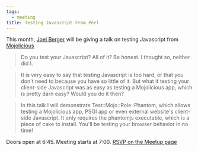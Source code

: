 ```yaml
---
tags:
  - meeting
title: Testing Javascript From Perl
---
```

This month, [Joel Berger](https://metacpan.org/author/JBERGER) will be giving a
talk on testing Javascript from [Mojolicious](http://mojolicio.us)

> Do you test your Javascript? All of it? Be honest. I thought so, neither did
> I.

> It is very easy to say that testing Javascript is too hard, or that you don't
> need to because you have so little of it. But what if testing your
> client-side Javascript was as easy as testing a Mojolicious app, which is
> pretty darn easy? Would you do it then?

> In this talk I will demonstrate Test::Mojo::Role::Phantom, which allows
> testing a Mojolicious app, PSGI app or even external website's client-side
> Javascript. It only requires the phantomjs executable, which is a piece of
> cake to install. You'll be testing your browser behavior in no time!

Doors open at 6:45. Meeting starts at 7:00. [RSVP on the Meetup
page](http://www.meetup.com/ChicagoPM/events/223686277/)
